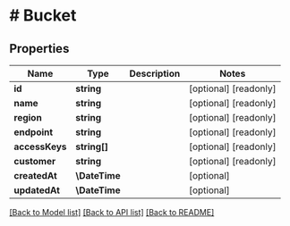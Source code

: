 # # Bucket

## Properties

Name | Type | Description | Notes
------------ | ------------- | ------------- | -------------
**id** | **string** |  | [optional] [readonly]
**name** | **string** |  | [optional] [readonly]
**region** | **string** |  | [optional] [readonly]
**endpoint** | **string** |  | [optional] [readonly]
**accessKeys** | **string[]** |  | [optional] [readonly]
**customer** | **string** |  | [optional] [readonly]
**createdAt** | **\DateTime** |  | [optional]
**updatedAt** | **\DateTime** |  | [optional]

[[Back to Model list]](../../README.md#models) [[Back to API list]](../../README.md#endpoints) [[Back to README]](../../README.md)
